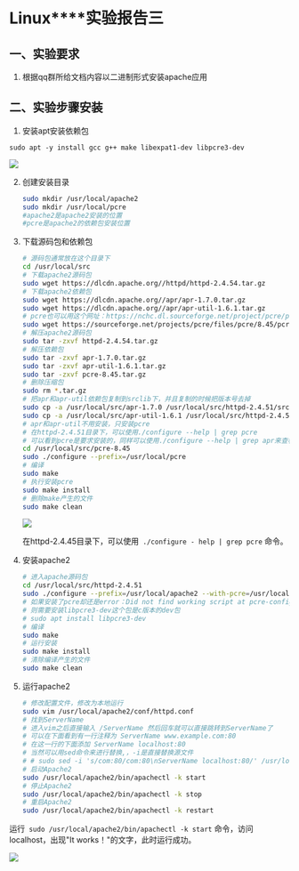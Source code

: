 # **Linux****实验报告三**

## **一、实验要求**

1. 根据qq群所给文档内容以二进制形式安装apache应用

## **二、实验步骤安装**

1. 安装apt安装依赖包

`sudo apt -y install gcc g++ make libexpat1-dev libpcre3-dev`

![](https://dreaife-1306766477.cos.ap-nanjing.myqcloud.com/image-20221019230143797.png)

2. 创建安装目录

   ```bash
   sudo mkdir /usr/local/apache2
   sudo mkdir /usr/local/pcre
   #apache2是apache2安装的位置
   #pcre是apache2的依赖包安装位置
   ```

3. 下载源码包和依赖包

   ```bash
   # 源码包通常放在这个目录下
   cd /usr/local/src
   # 下载apache2源码包
   sudo wget https://dlcdn.apache.org//httpd/httpd-2.4.54.tar.gz
   # 下载apache2依赖包
   sudo wget https://dlcdn.apache.org//apr/apr-1.7.0.tar.gz
   sudo wget https://dlcdn.apache.org//apr/apr-util-1.6.1.tar.gz
   # pcre也可以用这个网址：https://nchc.dl.sourceforge.net/project/pcre/pcre/8.45/pcre-8.45.tar.gz
   sudo wget https://sourceforge.net/projects/pcre/files/pcre/8.45/pcre-8.45.tar.gz/download -O pcre-8.45.tar.gz
   # 解压apache2源码包
   sudo tar -zxvf httpd-2.4.54.tar.gz
   # 解压依赖包
   sudo tar -zxvf apr-1.7.0.tar.gz
   sudo tar -zxvf apr-util-1.6.1.tar.gz
   sudo tar -zxvf pcre-8.45.tar.gz
   # 删除压缩包
   sudo rm *.tar.gz
   # 把apr和apr-util依赖包复制到srclib下，并且复制的时候把版本号去掉
   sudo cp -a /usr/local/src/apr-1.7.0 /usr/local/src/httpd-2.4.51/srclib/apr
   sudo cp -a /usr/local/src/apr-util-1.6.1 /usr/local/src/httpd-2.4.51/srclib/apr-util
   # apr和apr-util不用安装，只安装pcre
   # 在httpd-2.4.51目录下，可以使用./configure --help | grep pcre
   # 可以看到pcre是要求安装的，同样可以使用./configure --help | grep apr来查看apr的相关信息
   cd /usr/local/src/pcre-8.45
   sudo ./configure --prefix=/usr/local/pcre
   # 编译
   sudo make
   # 执行安装pcre
   sudo make install
   # 删除make产生的文件
   sudo make clean
   ```
   
   ![](https://dreaife-1306766477.cos.ap-nanjing.myqcloud.com/image-20221019231646660.png)
   
   在httpd-2.4.45目录下，可以使用` ./configure - help | grep pcre` 命令。
   
4. 安装apache2

   ```bash
   # 进入apache源码包
   cd /usr/local/src/httpd-2.4.51
   sudo ./configure --prefix=/usr/local/apache2 --with-pcre=/usr/local/pcre --with-included-apr
   # 如果安装了pcre却还是error：Did not find working script at pcre-config
   # 则需要安装libpcre3-dev这个包是c版本的dev包
   # sudo apt install libpcre3-dev
   # 编译
   sudo make
   # 运行安装
   sudo make install
   # 清除编译产生的文件
   sudo make clean
   ```
   
5. 运行apache2

   ```bash
   # 修改配置文件，修改为本地运行
   sudo vim /usr/local/apache2/conf/httpd.conf
   # 找到ServerName
   # 进入vim之后直接输入 /ServerName 然后回车就可以直接跳转到ServerName了
   # 可以在下面看到有一行注释为 ServerName www.example.com:80
   # 在这一行的下面添加 ServerName localhost:80
   # 当然可以用sed命令来进行替换,，-i是直接替换源文件
   # # sudo sed -i 's/com:80/com:80\nServerName localhost:80/' /usr/local/apache2/conf/httpd.conf
   # 启动Apache2
   sudo /usr/local/apache2/bin/apachectl -k start
   # 停止Apache2
   sudo /usr/local/apache2/bin/apachectl -k stop
   # 重启Apache2
   sudo /usr/local/apache2/bin/apachectl -k restart
   ```

运行` sudo /usr/local/apache2/bin/apachectl -k start` 命令，访问localhost，出现"It works！"的文字，此时运行成功。

![](https://dreaife-1306766477.cos.ap-nanjing.myqcloud.com/image-20221019233537032.png)